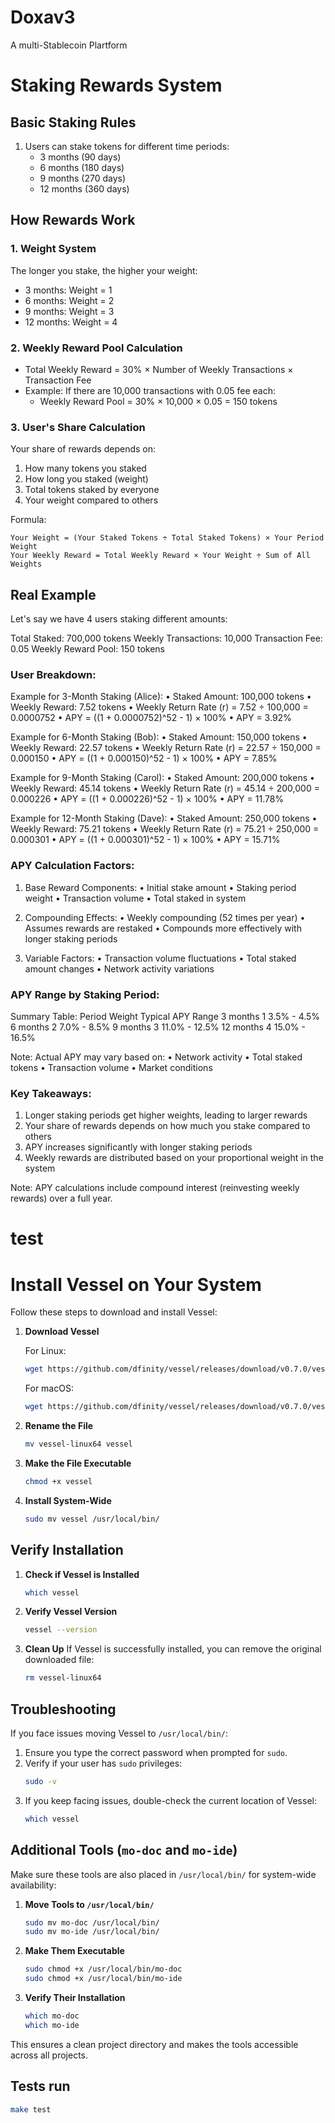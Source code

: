 # Doxav3
A multi-Stablecoin Plartform 

# Staking Rewards System 

## Basic Staking Rules
1. Users can stake tokens for different time periods:
   - 3 months (90 days)
   - 6 months (180 days)
   - 9 months (270 days)
   - 12 months (360 days)

## How Rewards Work

### 1. Weight System
The longer you stake, the higher your weight:
- 3 months: Weight = 1
- 6 months: Weight = 2
- 9 months: Weight = 3
- 12 months: Weight = 4

### 2. Weekly Reward Pool Calculation
- Total Weekly Reward = 30% × Number of Weekly Transactions × Transaction Fee
- Example: If there are 10,000 transactions with 0.05 fee each:
  - Weekly Reward Pool = 30% × 10,000 × 0.05 = 150 tokens

### 3. User's Share Calculation
Your share of rewards depends on:
1. How many tokens you staked
2. How long you staked (weight)
3. Total tokens staked by everyone
4. Your weight compared to others

Formula:
```
Your Weight = (Your Staked Tokens ÷ Total Staked Tokens) × Your Period Weight
Your Weekly Reward = Total Weekly Reward × Your Weight ÷ Sum of All Weights
```

## Real Example

Let's say we have 4 users staking different amounts:

Total Staked: 700,000 tokens
Weekly Transactions: 10,000
Transaction Fee: 0.05
Weekly Reward Pool: 150 tokens

### User Breakdown:

Example for 3-Month Staking (Alice):
• Staked Amount: 100,000 tokens
• Weekly Reward: 7.52 tokens
• Weekly Return Rate (r) = 7.52 ÷ 100,000 = 0.0000752
• APY = ((1 + 0.0000752)^52 - 1) × 100%
• APY = 3.92%

Example for 6-Month Staking (Bob):
• Staked Amount: 150,000 tokens
• Weekly Reward: 22.57 tokens
• Weekly Return Rate (r) = 22.57 ÷ 150,000 = 0.000150
• APY = ((1 + 0.000150)^52 - 1) × 100%
• APY = 7.85%

Example for 9-Month Staking (Carol):
• Staked Amount: 200,000 tokens
• Weekly Reward: 45.14 tokens
• Weekly Return Rate (r) = 45.14 ÷ 200,000 = 0.000226
• APY = ((1 + 0.000226)^52 - 1) × 100%
• APY = 11.78%

Example for 12-Month Staking (Dave):
• Staked Amount: 250,000 tokens
• Weekly Reward: 75.21 tokens
• Weekly Return Rate (r) = 75.21 ÷ 250,000 = 0.000301
• APY = ((1 + 0.000301)^52 - 1) × 100%
• APY = 15.71%

###  APY Calculation Factors:
1. Base Reward Components:
   • Initial stake amount
   • Staking period weight
   • Transaction volume
   • Total staked in system

2. Compounding Effects:
   • Weekly compounding (52 times per year)
   • Assumes rewards are restaked
   • Compounds more effectively with longer staking periods

3. Variable Factors:
   • Transaction volume fluctuations
   • Total staked amount changes
   • Network activity variations

### APY Range by Staking Period:
Summary Table:
Period    Weight    Typical APY Range
3 months    1       3.5% - 4.5%
6 months    2       7.0% - 8.5%
9 months    3       11.0% - 12.5%
12 months   4       15.0% - 16.5%

Note: Actual APY may vary based on:
• Network activity
• Total staked tokens
• Transaction volume
• Market conditions

### Key Takeaways:
1. Longer staking periods get higher weights, leading to larger rewards
2. Your share of rewards depends on how much you stake compared to others
3. APY increases significantly with longer staking periods
4. Weekly rewards are distributed based on your proportional weight in the system

Note: APY calculations include compound interest (reinvesting weekly rewards) over a full year.

# test

# Install Vessel on Your System

Follow these steps to download and install Vessel:
1. **Download Vessel**
   
   For Linux:
   ```bash
   wget https://github.com/dfinity/vessel/releases/download/v0.7.0/vessel-linux64
   ```

   For macOS:
   ```bash
   wget https://github.com/dfinity/vessel/releases/download/v0.7.0/vessel-macos
   ```

2. **Rename the File**
   ```bash
   mv vessel-linux64 vessel
   ```

3. **Make the File Executable**
   ```bash
   chmod +x vessel
   ```

4. **Install System-Wide**
   ```bash
   sudo mv vessel /usr/local/bin/
   ```

## Verify Installation

1. **Check if Vessel is Installed**
   ```bash
   which vessel
   ```

2. **Verify Vessel Version**
   ```bash
   vessel --version
   ```

3. **Clean Up**
   If Vessel is successfully installed, you can remove the original downloaded file:
   ```bash
   rm vessel-linux64
   ```


## Troubleshooting

If you face issues moving Vessel to `/usr/local/bin/`:

1. Ensure you type the correct password when prompted for `sudo`.
2. Verify if your user has `sudo` privileges:
   ```bash
   sudo -v
   ```
3. If you keep facing issues, double-check the current location of Vessel:
   ```bash
   which vessel
   ```


## Additional Tools (`mo-doc` and `mo-ide`)

Make sure these tools are also placed in `/usr/local/bin/` for system-wide availability:

1. **Move Tools to `/usr/local/bin/`**
   ```bash
   sudo mv mo-doc /usr/local/bin/
   sudo mv mo-ide /usr/local/bin/
   ```

2. **Make Them Executable**
   ```bash
   sudo chmod +x /usr/local/bin/mo-doc
   sudo chmod +x /usr/local/bin/mo-ide
   ```

3. **Verify Their Installation**
   ```bash
   which mo-doc
   which mo-ide
   ```

This ensures a clean project directory and makes the tools accessible across all projects.


## Tests run
 ```bash
 make test
   ```
